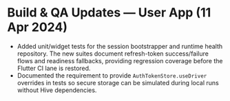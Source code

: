 # Build & QA Updates — User App (11 Apr 2024)

- Added unit/widget tests for the session bootstrapper and runtime health repository. The new suites document refresh-token
  success/failure flows and readiness fallbacks, providing regression coverage before the Flutter CI lane is restored.
- Documented the requirement to provide `AuthTokenStore.useDriver` overrides in tests so secure storage can be simulated during
  local runs without Hive dependencies.

